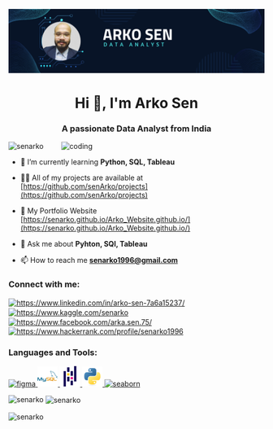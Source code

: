 ![logo](https://github.com/senArko/senArko/blob/main/CANVA.png)

<h1 align="center">Hi 👋, I'm Arko Sen</h1>
<h3 align="center">A passionate Data Analyst from India</h3>

<img align="right" alt="coding" width="400" src="https://user-images.githubusercontent.com/55389276/140866485-8fb1c876-9a8f-4d6a-98dc-08c4981eaf70.gif">

<p align="left"> <img src="https://komarev.com/ghpvc/?username=senarko&label=Profile%20views&color=0e75b6&style=flat" alt="senarko" /> </p>

- 🌱 I’m currently learning **Python, SQL, Tableau**

- 👨‍💻 All of my projects are available at [https://github.com/senArko/projects](https://github.com/senArko/projects)

- 📝 My Portfolio Website [https://senarko.github.io/Arko_Website.github.io/](https://senarko.github.io/Arko_Website.github.io/)

- 💬 Ask me about **Pyhton, SQl, Tableau**

- 📫 How to reach me **senarko1996@gmail.com**

<h3 align="left">Connect with me:</h3>
<p align="left">
<a href="https://linkedin.com/in/https://www.linkedin.com/in/arko-sen-7a6a15237/" target="blank"><img align="center" src="https://raw.githubusercontent.com/rahuldkjain/github-profile-readme-generator/master/src/images/icons/Social/linked-in-alt.svg" alt="https://www.linkedin.com/in/arko-sen-7a6a15237/" height="30" width="40" /></a>
<a href="https://kaggle.com/https://www.kaggle.com/senarko" target="blank"><img align="center" src="https://raw.githubusercontent.com/rahuldkjain/github-profile-readme-generator/master/src/images/icons/Social/kaggle.svg" alt="https://www.kaggle.com/senarko" height="30" width="40" /></a>
<a href="https://fb.com/https://www.facebook.com/arka.sen.75/" target="blank"><img align="center" src="https://raw.githubusercontent.com/rahuldkjain/github-profile-readme-generator/master/src/images/icons/Social/facebook.svg" alt="https://www.facebook.com/arka.sen.75/" height="30" width="40" /></a>
<a href="https://www.hackerrank.com/https://www.hackerrank.com/profile/senarko1996" target="blank"><img align="center" src="https://raw.githubusercontent.com/rahuldkjain/github-profile-readme-generator/master/src/images/icons/Social/hackerrank.svg" alt="https://www.hackerrank.com/profile/senarko1996" height="30" width="40" /></a>
</p>

<h3 align="left">Languages and Tools:</h3>
<p align="left"> <a href="https://www.figma.com/" target="_blank" rel="noreferrer"> <img src="https://www.vectorlogo.zone/logos/figma/figma-icon.svg" alt="figma" width="40" height="40"/> </a> <a href="https://www.mysql.com/" target="_blank" rel="noreferrer"> <img src="https://raw.githubusercontent.com/devicons/devicon/master/icons/mysql/mysql-original-wordmark.svg" alt="mysql" width="40" height="40"/> </a> <a href="https://pandas.pydata.org/" target="_blank" rel="noreferrer"> <img src="https://raw.githubusercontent.com/devicons/devicon/2ae2a900d2f041da66e950e4d48052658d850630/icons/pandas/pandas-original.svg" alt="pandas" width="40" height="40"/> </a> <a href="https://www.python.org" target="_blank" rel="noreferrer"> <img src="https://raw.githubusercontent.com/devicons/devicon/master/icons/python/python-original.svg" alt="python" width="40" height="40"/> </a> <a href="https://seaborn.pydata.org/" target="_blank" rel="noreferrer"> <img src="https://seaborn.pydata.org/_images/logo-mark-lightbg.svg" alt="seaborn" width="40" height="40"/> </a> </p>

<p><img align="left" src="https://github-readme-stats.vercel.app/api/top-langs?username=senarko&show_icons=true&locale=en&layout=compact" alt="senarko" /></p>

<p>&nbsp;<img align="center" src="https://github-readme-stats.vercel.app/api?username=senarko&show_icons=true&locale=en" alt="senarko" /></p>

<p><img align="center" src="https://github-readme-streak-stats.herokuapp.com/?user=senarko&" alt="senarko" /></p>


